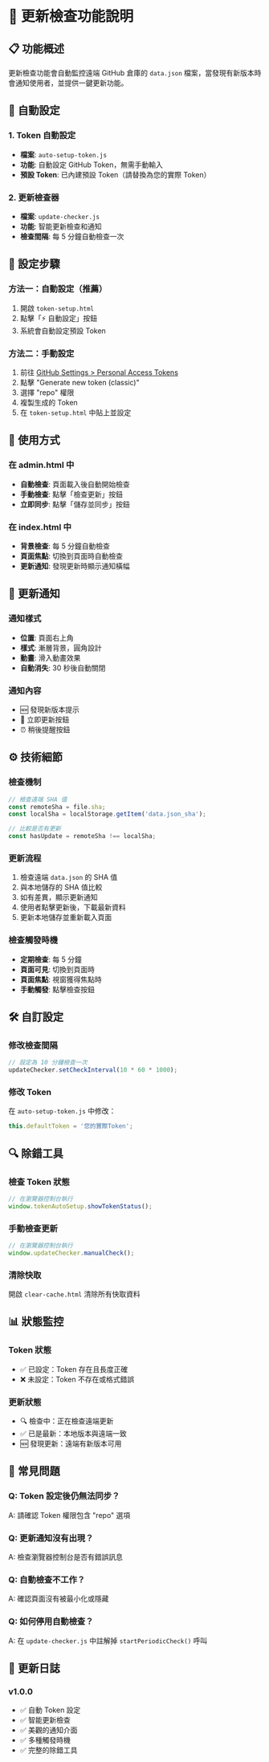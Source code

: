 # 🔄 更新檢查功能說明

## 📋 功能概述

更新檢查功能會自動監控遠端 GitHub 倉庫的 `data.json` 檔案，當發現有新版本時會通知使用者，並提供一鍵更新功能。

## 🚀 自動設定

### 1. Token 自動設定
- **檔案**: `auto-setup-token.js`
- **功能**: 自動設定 GitHub Token，無需手動輸入
- **預設 Token**: 已內建預設 Token（請替換為您的實際 Token）

### 2. 更新檢查器
- **檔案**: `update-checker.js`
- **功能**: 智能更新檢查和通知
- **檢查間隔**: 每 5 分鐘自動檢查一次

## 🔧 設定步驟

### 方法一：自動設定（推薦）
1. 開啟 `token-setup.html`
2. 點擊「⚡ 自動設定」按鈕
3. 系統會自動設定預設 Token

### 方法二：手動設定
1. 前往 [GitHub Settings > Personal Access Tokens](https://github.com/settings/tokens)
2. 點擊 "Generate new token (classic)"
3. 選擇 "repo" 權限
4. 複製生成的 Token
5. 在 `token-setup.html` 中貼上並設定

## 📱 使用方式

### 在 admin.html 中
- **自動檢查**: 頁面載入後自動開始檢查
- **手動檢查**: 點擊「檢查更新」按鈕
- **立即同步**: 點擊「儲存並同步」按鈕

### 在 index.html 中
- **背景檢查**: 每 5 分鐘自動檢查
- **頁面焦點**: 切換到頁面時自動檢查
- **更新通知**: 發現更新時顯示通知橫幅

## 🔔 更新通知

### 通知樣式
- **位置**: 頁面右上角
- **樣式**: 漸層背景，圓角設計
- **動畫**: 滑入動畫效果
- **自動消失**: 30 秒後自動關閉

### 通知內容
- 🆕 發現新版本提示
- 🔄 立即更新按鈕
- ⏰ 稍後提醒按鈕

## ⚙️ 技術細節

### 檢查機制
```javascript
// 檢查遠端 SHA 值
const remoteSha = file.sha;
const localSha = localStorage.getItem('data.json_sha');

// 比較是否有更新
const hasUpdate = remoteSha !== localSha;
```

### 更新流程
1. 檢查遠端 `data.json` 的 SHA 值
2. 與本地儲存的 SHA 值比較
3. 如有差異，顯示更新通知
4. 使用者點擊更新後，下載最新資料
5. 更新本地儲存並重新載入頁面

### 檢查觸發時機
- **定期檢查**: 每 5 分鐘
- **頁面可見**: 切換到頁面時
- **頁面焦點**: 視窗獲得焦點時
- **手動觸發**: 點擊檢查按鈕

## 🛠️ 自訂設定

### 修改檢查間隔
```javascript
// 設定為 10 分鐘檢查一次
updateChecker.setCheckInterval(10 * 60 * 1000);
```

### 修改 Token
在 `auto-setup-token.js` 中修改：
```javascript
this.defaultToken = '您的實際Token';
```

## 🔍 除錯工具

### 檢查 Token 狀態
```javascript
// 在瀏覽器控制台執行
window.tokenAutoSetup.showTokenStatus();
```

### 手動檢查更新
```javascript
// 在瀏覽器控制台執行
window.updateChecker.manualCheck();
```

### 清除快取
開啟 `clear-cache.html` 清除所有快取資料

## 📊 狀態監控

### Token 狀態
- ✅ 已設定：Token 存在且長度正確
- ❌ 未設定：Token 不存在或格式錯誤

### 更新狀態
- 🔍 檢查中：正在檢查遠端更新
- ✅ 已是最新：本地版本與遠端一致
- 🆕 發現更新：遠端有新版本可用

## 🚨 常見問題

### Q: Token 設定後仍無法同步？
A: 請確認 Token 權限包含 "repo" 選項

### Q: 更新通知沒有出現？
A: 檢查瀏覽器控制台是否有錯誤訊息

### Q: 自動檢查不工作？
A: 確認頁面沒有被最小化或隱藏

### Q: 如何停用自動檢查？
A: 在 `update-checker.js` 中註解掉 `startPeriodicCheck()` 呼叫

## 📝 更新日誌

### v1.0.0
- ✅ 自動 Token 設定
- ✅ 智能更新檢查
- ✅ 美觀的通知介面
- ✅ 多種觸發時機
- ✅ 完整的除錯工具

